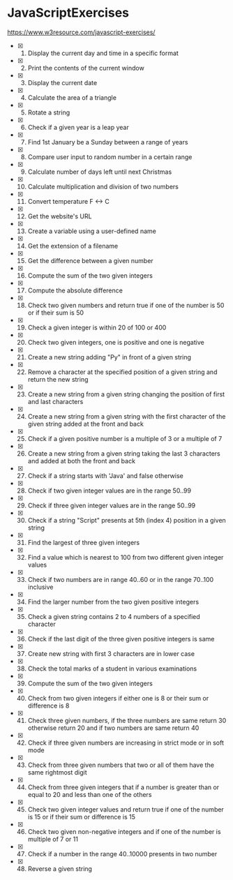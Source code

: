 # JavaScriptExercises
https://www.w3resource.com/javascript-exercises/

- [x] 1. Display the current day and time in a specific format
- [x] 2. Print the contents of the current window
- [x] 3. Display the current date
- [x] 4. Calculate the area of a triangle
- [x] 5. Rotate a string
- [x] 6. Check if a given year is a leap year
- [x] 7. Find 1st January be a Sunday between a range of years
- [x] 8. Compare user input to random number in a certain range
- [x] 9. Calculate number of days left until next Christmas
- [x] 10. Calculate multiplication and division of two numbers
- [x] 11. Convert temperature F <-> C
- [x] 12. Get the website's URL
- [x] 13. Create a variable using a user-defined name 
- [x] 14. Get the extension of a filename 
- [x] 15. Get the difference between a given number
- [x] 16. Compute the sum of the two given integers
- [x] 17. Compute the absolute difference
- [x] 18. Check two given numbers and return true if one of the number is 50 or if their sum is 50
- [x] 19. Check a given integer is within 20 of 100 or 400
- [x] 20. Check two given integers, one is positive and one is negative
- [x] 21. Create a new string adding "Py" in front of a given string
- [x] 22. Remove a character at the specified position of a given string and return the new string
- [x] 23. Create a new string from a given string changing the position of first and last characters
- [x] 24. Create a new string from a given string with the first character of the given string added at the front and back
- [x] 25. Check if a given positive number is a multiple of 3 or a multiple of 7
- [x] 26. Create a new string from a given string taking the last 3 characters and added at both the front and back
- [x] 27. Check if a string starts with 'Java' and false otherwise
- [x] 28. Check if two given integer values are in the range 50..99
- [x] 29. Check if three given integer values are in the range 50..99
- [x] 30. Check if a string "Script" presents at 5th (index 4) position in a given string
- [x] 31. Find the largest of three given integers
- [x] 32. Find a value which is nearest to 100 from two different given integer values
- [x] 33. Check if two numbers are in range 40..60 or in the range 70..100 inclusive
- [x] 34. Find the larger number from the two given positive integers
- [x] 35. Check a given string contains 2 to 4 numbers of a specified character
- [x] 36. Check if the last digit of the three given positive integers is same
- [x] 37. Create new string with first 3 characters are in lower case
- [x] 38. Check the total marks of a student in various examinations
- [x] 39. Compute the sum of the two given integers
- [x] 40. Check from two given integers if either one is 8 or their sum or difference is 8
- [x] 41. Check three given numbers, if the three numbers are same return 30 otherwise return 20 and if two numbers are same return 40
- [x] 42. Check if three given numbers are increasing in strict mode or in soft mode
- [x] 43. Check from three given numbers that two or all of them have the same rightmost digit
- [x] 44. Check from three given integers that if a number is greater than or equal to 20 and less than one of the others
- [x] 45. Check two given integer values and return true if one of the number is 15 or if their sum or difference is 15
- [x] 46. Check two given non-negative integers and if one of the number is multiple of 7 or 11
- [x] 47. Check if a number in the range 40..10000 presents in two number
- [x] 48. Reverse a given string
